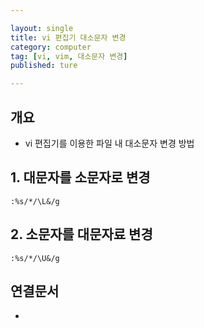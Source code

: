```yaml
---

layout: single
title: vi 편집기 대소문자 변경
category: computer
tag: [vi, vim, 대소문자 변경]
published: ture

---
```


## 개요
- vi 편집기를 이용한 파일 내 대소문자 변경 방법 

## 1. 대문자를 소문자로 변경
```
:%s/*/\L&/g
```

## 2. 소문자를 대문자료 변경
```
:%s/*/\U&/g
```

## 연결문서
- 
